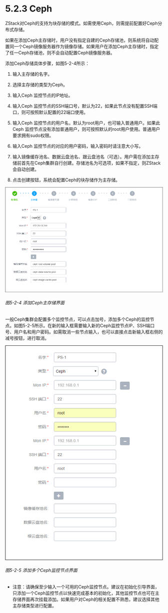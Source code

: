 # 5.2.3 Ceph

ZStack对Ceph的支持为块存储的模式。如需使用Ceph，则需提前配置好Ceph分布式存储。

如果在添加Ceph主存储时，用户没有指定自建的Ceph存储池，则系统将自动配置同一个Ceph镜像服务器作为镜像存储。如果用户在添加Ceph主存储时，指定了任一Ceph存储池，则不会自动配置Ceph镜像服务器。

添加Ceph存储具体步骤，如图5-2-4所示：

1. 输入主存储的名字。

2. 选择主存储的类型为Ceph。

3. 输入Ceph 监控节点的IP地址。

4. 输入Ceph 监控节点的SSH端口号，默认为22，如果此节点没有配置SSH端口，则可按照默认配置的22端口使用。

5. 输入Ceph 监控节点的用户名，默认为root用户，也可输入普通用户。如果此Ceph 监控节点没有添加普通用户，则可按照默认的root用户使用。普通用户要求拥有sudo权限。

6. 输入Ceph 监控节点的对应的用户密码，输入密码时请注意大小写。

7. 输入镜像缓存池名、数据云盘池名、跟云盘池名（可选）。用户需在添加主存储前首先在Ceph集群自行创建。存储池名为可选项，如果不指定，则ZStack会自动创建。

8. 点击创建按钮，系统会配置Ceph的块存储作为主存储。

![png](../images/5-2-4.png "图5-2-4 添加Ceph主存储界面")
###### 图5-2-4 添加Ceph主存储界面


一般Ceph集群会配置多个监控节点，可以点击加号，添加多个Ceph的监控节点。如图5-2-5所示。在新的输入框需要输入新的Ceph监控节点IP、SSH端口号、用户名和用户密码。如需取消一些节点输入，也可以直接点击新输入框右侧的减号按钮，进行取消。

![png](../images/5-2-5.png "图5-2-5 添加多个Ceph监控节点界面")
###### 图5-2-5 添加多个Ceph监控节点界面

* 注意：请确保至少输入一个可用的Ceph监控节点。建议在初始化引导界面，只添加一个Ceph监控节点以快速完成基本的初始化，其他监控节点也可在主存储界面再次挂载添加。如果用户对Ceph的相关配置不熟悉，建议选择其他主存储类型进行配置。
